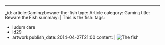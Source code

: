 ---
_id: article:Gaming:beware-the-fish
type: Article
category: Gaming
title: Beware the Fish
summary: |
  This is the fish:
tags: 
  - ludum dare
  - ld29
  - artwork
publish_date: 2014-04-27T21:00
content: |
  ![The fish](/img/fish-large.png)
